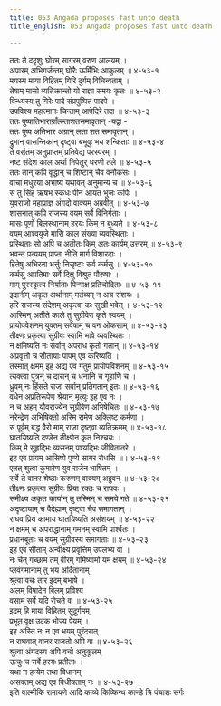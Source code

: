 ```yaml
---
title: 053 Angada proposes fast unto death
title_english: 053 Angada proposes fast unto death

---
```


<div class="audioEmbed"  caption="श्रीराम-हरिसीताराममूर्ति-घनपाठिभ्यां वचनम्" src="https://archive.org/download/Ramayana-recitation-Sriram-harisItArAmamUrti-Ghanapaati-v2/Kanda_4/Kanda_4_KSK-053-Prayo_Upavesha_Nishchayaha.mp3"></div>

ततः ते ददृशुः घोरम् सागरम् वरुण आलयम् ।  
अपारम् अभिगर्जन्तम् घोरैः ऊर्मिभिः आकुलम् ॥ ४-५३-१  
मयस्य माया विहितम् गिरि दुर्गम् विचिन्वताम् ।  
तेषाम् मासो व्यतिक्रान्तो यो राज्ञा समयः कृतः ॥ ४-५३-२  
विन्ध्यस्य तु गिरेः पादे संप्रपुष्पित पादपे ।  
उपविश्य महात्मानः चिन्ताम् आपेदिरे तदा ॥ ४-५३-३  
ततः पुष्पातिभाराग्राँल्ल्ताशतसमावृतान् -यद्वा -  
ततः पुष्प अतिभार अग्रान् लता शत समावृतान् ।  
द्रुमान् वासन्तिकान् दृष्ट्वा बभूवुः भय शन्किताः ॥ ४-५३-४  
ते वसंतम् अनुप्राप्तम् प्रतिवेद्य परस्परम् ।  
नष्ट संदेश काल अर्था निपेतुर् धरणी तले ॥ ४-५३-५  
ततः तान् कपि वृद्धान् च शिष्टान् चैव वनौकसः ।  
वाचा मधुरया अभाष्य यथावत् अनुमान्य च ॥ ४-५३-६  
स तु सिंह ऋषभ स्कंधः पीन आयत भुजः कपिः ।  
युवराजो महाप्राज्ञ अंगदो वाक्यम् अब्रवीत् ॥ ४-५३-७  
शासनात् कपि राजस्य वयम् सर्वे विनिर्गताः ।  
मासः पूर्णो बिलस्थानाम् हरयः किम् न बुध्यते ॥ ४-५३-८  
वयम् आश्वयुजे मासि काल संख्या व्यवस्थिताः ।  
प्रस्थिताः सो अपि च अतीतः किम् अतः कार्यम् उत्तरम् ॥ ४-५३-९  
भवन्त प्रत्ययम् प्राप्ता नीति मार्ग विशारदाः ।  
हितेषु अभिरता भर्त्तुः निसृष्टाः सर्व कर्मसु ॥ ४-५३-१०  
कर्मसु अप्रतिमाः सर्वे दिक्षु विश्रुत पौरुषाः ।  
माम् पुरस्कृत्य निर्याताः पिन्गाक्ष प्रतिचोदिताः ॥ ४-५३-११  
इदानीम् अकृत अर्थानाम् मर्तव्यम् न अत्र संशयः ।  
हरि राजस्य संदेशम् अकृत्वा कः सुखी भवेत् ॥ ४-५३-१२  
आस्मिन् अतीते काले तु सुग्रीवेण कृते स्वयम् ।  
प्रायोपवेशनम् युक्तम् सर्वेषाम् च वन ओकसाम् ॥ ४-५३-१३  
तीक्ष्णः प्रकृत्या सुग्रीवः स्वामि भावे व्यवस्थितः ।  
न क्षमिष्यति नः सर्वान् अपराध कृतो गतान् ॥ ४-५३-१४  
अप्रवृत्तौ च सीतायाः पापम् एव करिष्यति ।  
तस्मात् क्षमम् इह अद्य एव गंतुम् प्रायोपविशनम् ॥ ४-५३-१५  
त्यक्त्वा पुत्रन् च दारान् च धनानि च गृहाणि च ।  
ध्रुवम् नः हिंसते राजा सर्वान् प्रतिगतान् इतः ॥ ४-५३-१६  
वधेन अप्रतिरूपेण श्रेयान् मृत्युः इह एव नः ।  
न च अहम् यौवराज्येन सुग्रीवेण अभिषेचितः ॥ ४-५३-१७  
नरेन्द्रेण अभिषिक्तो अस्मि रामेण अक्लिष्ट कर्मणा ।  
स पूर्वम् बद्ध वैरो माम् राजा दृष्ट्वा व्यतिक्रमम् ॥ ४-५३-१८  
घातयिष्यति दण्डेन तीक्ष्णेन कृत निश्चयः ।  
किम् मे सुहृद्भिः व्यसनम् पश्यद्भिः जीवितांतरे ।  
इह एव प्रायम् आसिष्ये पुण्ये सागर रोधसि ॥। ४-५३-१९  
एतत् श्रुत्वा कुमारेण युव राजेन भाषितम् ।  
सर्वे ते वानर श्रेष्ठाः करुणम् वाक्यम् अब्रुवन् ॥ ४-५३-२०  
तीक्ष्णः प्रकृत्या सुग्रीवः प्रिया रक्तः च राघवः ।  
समीक्ष्य अकृत कार्यान् तु तस्मिन् च समये गते ॥ ४-५३-२१  
अदृष्टायाम् च वैदेह्याम् दृष्ट्वा चैव समागतान् ।  
राघव प्रिय कामाय घातयिष्यति असंशयम् ॥ ४-५३-२२  
न क्षमम् च अपराद्धानाम् गमनम् स्वामि पार्श्वतः ।  
प्रधानबूताः च वयम् सुग्रीवस्य समागताः ॥ ४-५३-२३  
इह एव सीताम् अन्वीक्ष्य प्रवृत्तिम् उपलभ्य वा ।  
नः चेत् गच्छाम तम् वीरम् गमिष्यामो यम क्षयम् ॥ ४-५३-२४  
प्लवंगमानाम् तु भय अर्दितानाम्  
श्रुत्वा वचः तार इदम् बभाषे ।  
अलम् विषादेन बिलम् प्रविश्य  
वसाम सर्वे यदि रोचते वः ॥ ४-५३-२५  
इदम् हि माया विहितम् सुदुर्गमम्  
प्रभूत वृक्ष उदक भोज्य पेयम् ।  
इह अस्ति नः न एव भयम् पुरंदरात्  
न राघवात् वानर राजतो अपि वा ॥ ४-५३-२६  
श्रुत्वा अंगदस्य अपि वचो अनुकूलम्  
ऊचुः च सर्वे हरयः प्रतीताः ।  
यथा न हन्येम तथा विधानम्  
असक्तम् अद्य एव विधीयताम् नः ॥ ४-५३-२७  
इति वाल्मीकि रामायणे आदि काव्ये किष्किन्ध काण्डे त्रि पंचाशः सर्गः